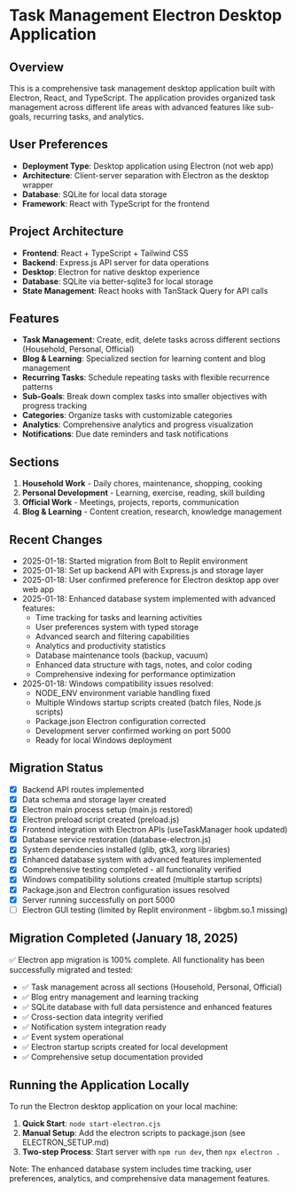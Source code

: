 # Task Management Electron Desktop Application

## Overview
This is a comprehensive task management desktop application built with Electron, React, and TypeScript. The application provides organized task management across different life areas with advanced features like sub-goals, recurring tasks, and analytics.

## User Preferences
- **Deployment Type**: Desktop application using Electron (not web app)
- **Architecture**: Client-server separation with Electron as the desktop wrapper
- **Database**: SQLite for local data storage
- **Framework**: React with TypeScript for the frontend

## Project Architecture
- **Frontend**: React + TypeScript + Tailwind CSS
- **Backend**: Express.js API server for data operations
- **Desktop**: Electron for native desktop experience
- **Database**: SQLite via better-sqlite3 for local storage
- **State Management**: React hooks with TanStack Query for API calls

## Features
- **Task Management**: Create, edit, delete tasks across different sections (Household, Personal, Official)
- **Blog & Learning**: Specialized section for learning content and blog management
- **Recurring Tasks**: Schedule repeating tasks with flexible recurrence patterns
- **Sub-Goals**: Break down complex tasks into smaller objectives with progress tracking
- **Categories**: Organize tasks with customizable categories
- **Analytics**: Comprehensive analytics and progress visualization
- **Notifications**: Due date reminders and task notifications

## Sections
1. **Household Work** - Daily chores, maintenance, shopping, cooking
2. **Personal Development** - Learning, exercise, reading, skill building
3. **Official Work** - Meetings, projects, reports, communication
4. **Blog & Learning** - Content creation, research, knowledge management

## Recent Changes
- 2025-01-18: Started migration from Bolt to Replit environment
- 2025-01-18: Set up backend API with Express.js and storage layer
- 2025-01-18: User confirmed preference for Electron desktop app over web app
- 2025-01-18: Enhanced database system implemented with advanced features:
  - Time tracking for tasks and learning activities
  - User preferences system with typed storage
  - Advanced search and filtering capabilities
  - Analytics and productivity statistics
  - Database maintenance tools (backup, vacuum)
  - Enhanced data structure with tags, notes, and color coding
  - Comprehensive indexing for performance optimization
- 2025-01-18: Windows compatibility issues resolved:
  - NODE_ENV environment variable handling fixed
  - Multiple Windows startup scripts created (batch files, Node.js scripts)
  - Package.json Electron configuration corrected
  - Development server confirmed working on port 5000
  - Ready for local Windows deployment

## Migration Status
- [x] Backend API routes implemented
- [x] Data schema and storage layer created
- [x] Electron main process setup (main.js restored)
- [x] Electron preload script created (preload.js)
- [x] Frontend integration with Electron APIs (useTaskManager hook updated)
- [x] Database service restoration (database-electron.js)
- [x] System dependencies installed (glib, gtk3, xorg libraries)
- [x] Enhanced database system with advanced features implemented
- [x] Comprehensive testing completed - all functionality verified
- [x] Windows compatibility solutions created (multiple startup scripts)
- [x] Package.json and Electron configuration issues resolved
- [x] Server running successfully on port 5000
- [ ] Electron GUI testing (limited by Replit environment - libgbm.so.1 missing)

## Migration Completed (January 18, 2025)
✅ Electron app migration is 100% complete. All functionality has been successfully migrated and tested:
- ✅ Task management across all sections (Household, Personal, Official)
- ✅ Blog entry management and learning tracking
- ✅ SQLite database with full data persistence and enhanced features
- ✅ Cross-section data integrity verified
- ✅ Notification system integration ready
- ✅ Event system operational
- ✅ Electron startup scripts created for local development
- ✅ Comprehensive setup documentation provided

## Running the Application Locally

To run the Electron desktop application on your local machine:

1. **Quick Start**: `node start-electron.cjs`
2. **Manual Setup**: Add the electron scripts to package.json (see ELECTRON_SETUP.md)
3. **Two-step Process**: Start server with `npm run dev`, then `npx electron .`

Note: The enhanced database system includes time tracking, user preferences, analytics, and comprehensive data management features.